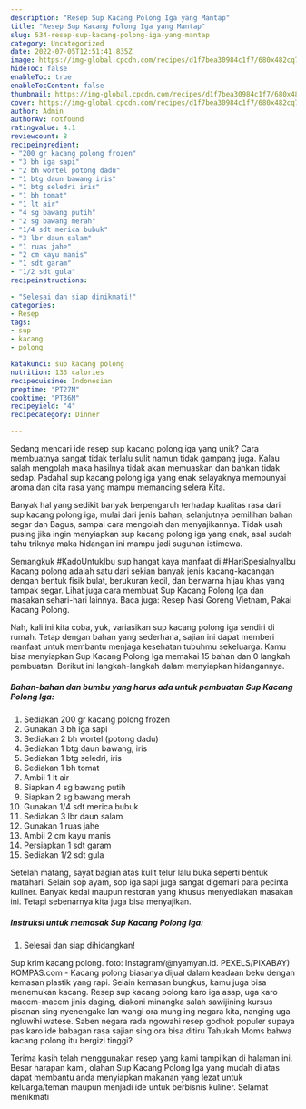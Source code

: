 ```yaml
---
description: "Resep Sup Kacang Polong Iga yang Mantap"
title: "Resep Sup Kacang Polong Iga yang Mantap"
slug: 534-resep-sup-kacang-polong-iga-yang-mantap
category: Uncategorized
date: 2022-07-05T12:51:41.835Z
image: https://img-global.cpcdn.com/recipes/d1f7bea30984c1f7/680x482cq70/sup-kacang-polong-iga-foto-resep-utama.jpg
hideToc: false
enableToc: true
enableTocContent: false
thumbnail: https://img-global.cpcdn.com/recipes/d1f7bea30984c1f7/680x482cq70/sup-kacang-polong-iga-foto-resep-utama.jpg
cover: https://img-global.cpcdn.com/recipes/d1f7bea30984c1f7/680x482cq70/sup-kacang-polong-iga-foto-resep-utama.jpg
author: Admin
authorAv: notfound
ratingvalue: 4.1
reviewcount: 8
recipeingredient:
- "200 gr kacang polong frozen"
- "3 bh iga sapi"
- "2 bh wortel potong dadu"
- "1 btg daun bawang iris"
- "1 btg seledri iris"
- "1 bh tomat"
- "1 lt air"
- "4 sg bawang putih"
- "2 sg bawang merah"
- "1/4 sdt merica bubuk"
- "3 lbr daun salam"
- "1 ruas jahe"
- "2 cm kayu manis"
- "1 sdt garam"
- "1/2 sdt gula"
recipeinstructions:

- "Selesai dan siap dinikmati!"
categories:
- Resep
tags:
- sup
- kacang
- polong

katakunci: sup kacang polong 
nutrition: 133 calories
recipecuisine: Indonesian
preptime: "PT27M"
cooktime: "PT36M"
recipeyield: "4"
recipecategory: Dinner

---
```





Sedang mencari ide resep sup kacang polong iga yang unik? Cara membuatnya sangat tidak terlalu sulit namun tidak gampang juga. Kalau salah mengolah maka hasilnya tidak akan memuaskan dan bahkan tidak sedap. Padahal sup kacang polong iga yang enak selayaknya mempunyai aroma dan cita rasa yang mampu memancing selera Kita.





Banyak hal yang sedikit banyak berpengaruh terhadap kualitas rasa dari sup kacang polong iga, mulai dari jenis bahan, selanjutnya pemilihan bahan segar dan Bagus, sampai cara mengolah dan menyajikannya. Tidak usah pusing jika ingin menyiapkan sup kacang polong iga yang enak,      asal sudah tahu triknya maka hidangan ini mampu jadi suguhan istimewa.














Semangkuk #KadoUntukIbu sup hangat kaya manfaat di #HariSpesialnyaIbu Kacang polong adalah satu dari sekian banyak jenis kacang-kacangan dengan bentuk fisik bulat, berukuran kecil, dan berwarna hijau khas yang tampak segar. Lihat juga cara membuat Sup Kacang Polong Iga dan masakan sehari-hari lainnya. Baca juga: Resep Nasi Goreng Vietnam, Pakai Kacang Polong.






Nah, kali ini kita coba, yuk, variasikan sup kacang polong iga sendiri di rumah. Tetap dengan bahan yang sederhana, sajian ini dapat memberi manfaat untuk membantu menjaga kesehatan tubuhmu sekeluarga. Kamu bisa menyiapkan Sup Kacang Polong Iga memakai 15 bahan dan 0 langkah pembuatan. Berikut ini langkah-langkah dalam menyiapkan hidangannya.

<!--inarticleads1-->

##### Bahan-bahan dan bumbu yang harus ada untuk pembuatan Sup Kacang Polong Iga:

1. Sediakan 200 gr kacang polong frozen
1. Gunakan 3 bh iga sapi
1. Sediakan 2 bh wortel (potong dadu)
1. Sediakan 1 btg daun bawang, iris
1. Sediakan 1 btg seledri, iris
1. Sediakan 1 bh tomat
1. Ambil 1 lt air
1. Siapkan 4 sg bawang putih
1. Siapkan 2 sg bawang merah
1. Gunakan 1/4 sdt merica bubuk
1. Sediakan 3 lbr daun salam
1. Gunakan 1 ruas jahe
1. Ambil 2 cm kayu manis
1. Persiapkan 1 sdt garam
1. Sediakan 1/2 sdt gula


Setelah matang, sayat bagian atas kulit telur lalu buka seperti bentuk matahari. Selain sop ayam, sop iga sapi juga sangat digemari para pecinta kuliner. Banyak kedai maupun restoran yang khusus menyediakan masakan ini. Tetapi sebenarnya kita juga bisa menyajikan. 

<!--inarticleads2-->

##### Instruksi untuk memasak Sup Kacang Polong Iga:


1. Selesai dan siap dihidangkan!

Sup krim kacang polong. foto: Instagram/@nyamyan.id. PEXELS/PIXABAY) KOMPAS.com - Kacang polong biasanya dijual dalam keadaan beku dengan kemasan plastik yang rapi. Selain kemasan bungkus, kamu juga bisa menemukan kacang. Resep sup kacang polong karo iga asap, uga karo macem-macem jinis daging, diakoni minangka salah sawijining kursus pisanan sing nyenengake lan wangi ora mung ing negara kita, nanging uga ngluwihi watese. Saben negara rada ngowahi resep godhok populer supaya pas karo ide babagan rasa sajian sing ora bisa ditiru Tahukah Moms bahwa kacang polong itu bergizi tinggi? 

Terima kasih telah menggunakan resep yang kami tampilkan di halaman ini. Besar harapan kami, olahan Sup Kacang Polong Iga yang mudah di atas dapat membantu anda menyiapkan makanan yang lezat untuk keluarga/teman maupun menjadi ide untuk berbisnis kuliner. Selamat menikmati
